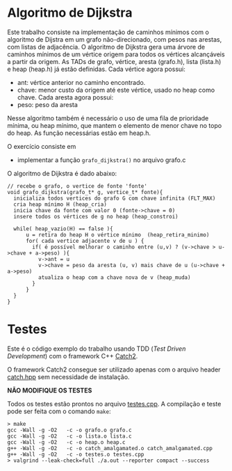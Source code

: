 
# Algoritmo de Dijkstra

Este trabalho consiste na implementação de caminhos mínimos com o algoritmo de
Dijstra em um grafo não-direcionado, com pesos nas arestas, com listas de
adjacência.
O algoritmo de Dijkstra gera uma árvore de caminhos mínimos de um vértice origem
para todos os vértices alcançáveis a partir da origem.
As TADs de grafo, vértice, aresta (grafo.h), lista (lista.h) e heap (heap.h) já
estão definidas.
Cada vértice agora possui:
- ant: vértice anterior no caminho encontrado.
- chave: menor custo da origem até este vértice, usado no heap como chave.
Cada aresta agora possui:
- peso: peso da aresta

Nesse algoritmo também é necessário o uso de uma fila de prioridade mínima, ou
heap mínimo, que mantem o elemento de menor chave no topo do heap.
As função necessárias estão em heap.h.

O exercício consiste em 
- implementar a função `grafo_dijkstra()` no arquivo grafo.c 

O algoritmo de Dijkstra é dado abaixo:
```
// recebe o grafo, o vertice de fonte 'fonte'
void grafo_dijkstra(grafo_t* g, vertice_t* fonte){
  inicializa todos vertices do grafo G com chave infinita (FLT_MAX)
  cria heap mínimo H (heap_cria)
  inicia chave da fonte com valor 0 (fonte->chave = 0)
  insere todos os vértices de g no heap (heap_constroi)
  
  while( heap_vazio(H) == false ){
      u = retira do heap H o vértice mínimo  (heap_retira_minimo)
      for( cada vertice adjacente v de u ) {
        if( é possível melhorar o caminho entre (u,v) ? (v->chave > u->chave + a->peso) ){
          v->ant = u
          v->chave = peso da aresta (u, v) mais chave de u (u->chave + a->peso)
          atualiza o heap com a chave nova de v (heap_muda)
        }
      }
  }
}
```

# Testes 

Este é o código exemplo do trabalho usando TDD (*Test Driven Development*) com o framework C++ [Catch2](https://github.com/catchorg/Catch2/tree/v2.x).

O framework Catch2 consegue ser utilizado apenas com o arquivo header [catch.hpp](catch.hpp) sem necessidade de instalação.

**NÃO MODIFIQUE OS TESTES** 

Todos os testes estão prontos no arquivo [testes.cpp](testes.cpp). A compilação e teste pode ser feita com o comando `make`:
```
> make
gcc -Wall -g -O2   -c -o grafo.o grafo.c
gcc -Wall -g -O2   -c -o lista.o lista.c
gcc -Wall -g -O2   -c -o heap.o heap.c
g++ -Wall -g -O2   -c -o catch_amalgamated.o catch_amalgamated.cpp
g++ -Wall -g -O2   -c -o testes.o testes.cpp
> valgrind --leak-check=full ./a.out --reporter compact --success
```

